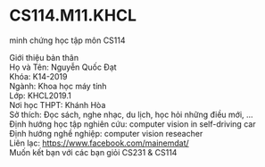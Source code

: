 # CS114.M11.KHCL
minh chứng học tập môn CS114

Giới thiệu bản thân\
Họ và Tên: Nguyễn Quốc Đạt\
Khóa: K14-2019\
Ngành: Khoa học máy tính\
Lớp: KHCL2019.1\
Nơi học THPT: Khánh Hòa\
Sở thích: Đọc sách, nghe nhạc, du lịch, học hỏi những điều mới, ...\
Định hướng học tập nghiên cứu: computer vision in self-driving car\
Định hướng nghề nghiệp: computer vision reseacher\
Liên lạc: https://www.facebook.com/mainemdat/ \
Muốn kết bạn với các bạn giỏi CS231 & CS114 
